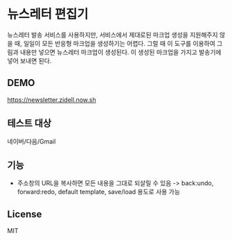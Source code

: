 # 뉴스레터 편집기

뉴스레터 발송 서비스를 사용하지만, 서비스에서 제대로된 마크업 생성을 지원해주지 않을 때, 일일이 모든 반응형 마크업을 생성하기는 어렵다. 그럴 때 이 도구를 이용하여 그림과 내용만 넣으면 뉴스레터 마크업이 생성된다. 이 생성된 마크업을 가지고 발송기에 넣어 보내면 된다.

## DEMO

https://newsletter.zidell.now.sh

## 테스트 대상

네이버/다음/Gmail

## 기능

- 주소창의 URL을 복사하면 모든 내용을 그대로 되살릴 수 있음 -> back:undo, forward:redo, default template, save/load 용도로 사용 가능

## License

MIT
